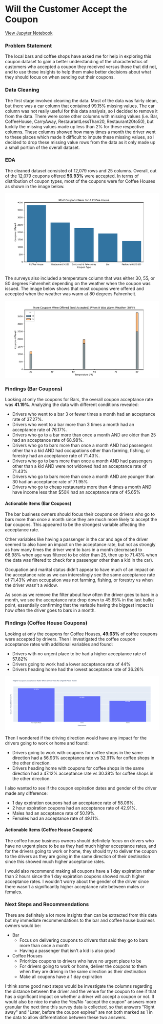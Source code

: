 # Will the Customer Accept the Coupon
[View Jupyter Notebook](Practical%Application%5.1%Will%the%Customer%Accept%the%Coupon.ipynb)
### Problem Statement
The local bars and coffee shops have asked me for help in exploring this coupon dataset to gain a better understanding of the characteristics of customers who accepted a coupon they received versus those that did not, and to use these insights to help them make better decisions about what they should focus on when sending out their coupons.
### Data Cleaning
The first stage involved cleaning the data. Most of the data was fairly clean, but there was a car column that contained 99.15% missing values. The car column was not really useful for this data analysis, so I decided to remove it from the data. There were some other columns with missing values (i.e. Bar, CoffeeHouse, CarryAway, RestaurantLessThan20, Restaurant20to50), but luckily the missing values made up less than 2% for these respective columns. These columns showed how many times a month the driver went to these places which made it difficult to impute these missing values, so I decided to drop these missing value rows from the data as it only made up a small portion of the overall dataset.
### EDA
The cleaned dataset consisted of 12,079 rows and 25 columns. Overall, out of the 12,079 coupons offered **56.93%** were accepted. In terms of distribution of coupon types, most of the coupons were for Coffee Houses as shown in the image below.

![Coupons](images/Most_Coupons_Were_For_A_Coffee_House.png)

The surveys also included a temperature column that was either 30, 55, or 80 degrees Fahrenheit depending on the weather when the coupon was issued. The image below shows that most coupons were offered and accepted when the weather was warm at 80 degrees Fahrenheit.

![Temperature](images/More_Coupons_Were_Offered_and_Accepted_When_It_Was_Warm_Weather.png)

### Findings (Bar Coupons)
Looking at only the coupons for Bars, the overall coupon acceptance rate was **41.19%**. Analyzing the data with different conditions revealed:
- Drivers who went to a bar 3 or fewer times a month had an acceptance rate of 37.27%.
- Drivers who went to a bar more than 3 times a month had an acceptance rate of 76.17%.
- Drivers who go to a bar more than once a month AND are older than 25 had an acceptance rate of 68.98%.
- Drivers who go to bars more than once a month AND had passengers other than a kid AND had occupations other than farming, fishing, or forestry had an acceptance rate of 71.43%.
- Drivers who go to bars more than once a month AND had passengers other than a kid AND were not widowed had an acceptance rate of 71.43%
- Drivers who go to bars more than once a month AND are younger than 30 had an acceptance rate of 71.95%
- Drivers who go to cheap restaurants more than 4 times a month AND have income less than $50K had an acceptance rate of 45.65%
#### Actionable Items (Bar Coupons)
The bar business owners should focus their coupons on drivers who go to bars more than once a month since they are much more likely to accept the bar coupons. This appeared to be the strongest variable affecting the acceptance rate.

Other variables like having a passenger in the car and age of the driver seemed to also have an impact on the acceptance rate, but not as strongly as how many times the driver went to bars in a month (decreased to 68.98% when age was filtered to be older than 25, then up to 71.43% when the data was filtered to check for a passenger other than a kid in the car).

Occupation and marital status didn't appear to have much of an impact on the acceptance rate as we can interestingly see the same acceptance rate of 71.43% when occupation was not farming, fishing, or forestry vs when the driver wasn't a widow.

As soon as we remove the filter about how often the driver goes to bars in a month, we see the acceptance rate drop down to 45.65% in the last bullet point, essentially confirming that the variable having the biggest impact is how often the driver goes to bars in a month.

### Findings (Coffee House Coupons)
Looking at only the coupons for Coffee Houses, **49.63%** of coffee coupons were accepted by drivers. Then I investigated the coffee coupon acceptance rates with additional variables and found:
- Drivers with no urgent place to be had a higher acceptance rate of 57.82%
- Drivers going to work had a lower acceptance rate of 44%
- Drivers heading home had the lowest acceptance rate of 36.26%

![Destination](images/Higher_Coupon_Acceptance_Rate_When_Driver_Has_No_Urgent_Place_To_Be.png)

Then I wondered if the driving direction would have any impact for the drivers going to work or home and found:
- Drivers going to work with coupons for coffee shops in the same direction had a 56.93% acceptance rate vs 32.91% for coffee shops in the other direction.
- Drivers heading home with coupons for coffee shops in the same direction had a 47.12% acceptance rate vs 30.38% for coffee shops in the other direction.

I also wanted to see if the coupon expiration dates and gender of the driver made any difference:
- 1 day expiration coupons had an acceptance rate of 58.06%.
- 2 hour expiration coupons had an acceptance rate of 42.91%.
- Males had an acceptance rate of 50.19%.
- Females had an acceptance rate of 49.11%.

#### Actionable Items (Coffee House Coupons)
The coffee house business owners should definitely focus on drivers who have no urgent place to be as they had much higher acceptance rates, and for the drivers going to work or home, they should try to deliver the coupon to the drivers as they are going in the same direction of their destination since this showed much higher acceptance rates.

I would also recommend making all coupons have a 1 day expiration rather than 2 hours since the 1 day expiration coupons showed much higher acceptance rates. I wouldn't worry about the gender of the driver since there wasn't a significantly higher acceptance rate between males or females.

### Next Steps and Recommendations
There are definitely a lot more insights than can be extracted from this data but my immediate recommendations to the bar and coffee house business owners would be:
- Bar
  - Focus on delivering coupons to drivers that said they go to bars more than once a month
  - Having a passenger that isn't a kid is also good
- Coffee Houses
  - Prioritize coupons to drivers who have no urgent place to be
  - For drivers going to work or home, deliver the coupons to them when they are driving in the same direction as their destination
  - Make all coupons have a 1 day expiration

I think some good next steps would be investigate the columns regarding the distance between the driver and the venue for the coupon to see if that has a significant impact on whether a driver will accept a coupon or not. It would also be nice to make the Yes/No "accept the coupon" answers more granular the next time this survey data is collected, so that answers "Right away" and "Later, before the coupon expires" are not both marked as 1 in the data to allow differentiation between these two answers.

